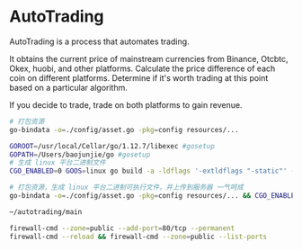 # AutoTrading

AutoTrading is a process that automates trading.

It obtains the current price of mainstream currencies from Binance, Otcbtc, Okex, huobi, and other platforms. Calculate the price difference of each coin on different platforms. Determine if it's worth trading at this point based on a particular algorithm.

If you decide to trade, trade on both platforms to gain revenue.

```bash
# 打包资源
go-bindata -o=./config/asset.go -pkg=config resources/...
```

```bash
GOROOT=/usr/local/Cellar/go/1.12.7/libexec #gosetup
GOPATH=/Users/baojunjie/go #gosetup
# 生成 linux 平台二进制文件
CGO_ENABLED=0 GOOS=linux go build -a -ldflags '-extldflags "-static"' -o /Users/baojunjie/go/src/AutoTrading/out/main /Users/baojunjie/go/src/AutoTrading/main/main.go
```

```bash
# 打包资源，生成 linux 平台二进制可执行文件，并上传到服务器 一气呵成
go-bindata -o=./config/asset.go -pkg=config resources/... && CGO_ENABLED=0 GOOS=linux go build -a -ldflags '-extldflags "-static"' -o /Users/baojunjie/go/src/AutoTrading/out/main /Users/baojunjie/go/src/AutoTrading/main/main.go && scp out/main myserver:~/trade
```

```bash
~/autotrading/main
```

```bash
firewall-cmd --zone=public --add-port=80/tcp --permanent
firewall-cmd --reload && firewall-cmd --zone=public --list-ports
```
